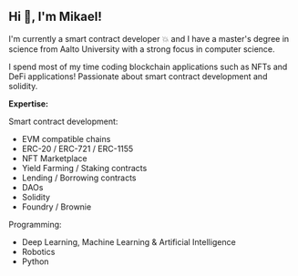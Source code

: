 <h2> Hi 👋, I'm Mikael! </h2>

I'm currently a smart contract developer 💥 and I have a master's degree in science from Aalto University with a strong focus in computer science. 

I spend most of my time coding blockchain applications such as NFTs and DeFi applications! Passionate about smart contract development and solidity.

  
**Expertise:**   

Smart contract development:
 - EVM compatible chains
 - ERC-20 / ERC-721 / ERC-1155
 - NFT Marketplace
 - Yield Farming / Staking contracts
 - Lending / Borrowing contracts
 - DAOs
 - Solidity
 - Foundry / Brownie

Programming:
 - Deep Learning, Machine Learning & Artificial Intelligence
 - Robotics
 - Python




#
